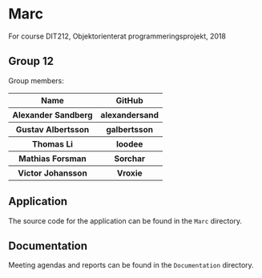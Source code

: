 # Marc
For course DIT212, Objektorienterat programmeringsprojekt, 2018

## Group 12
Group members:
<table style="width:100%">
    <tr>
      <th>Name</th>
      <th>GitHub</th> 
    </tr>
    <tr>
      <th> Alexander Sandberg </th>
      <th> alexandersand </th>
    </tr>
    <tr>
      <th> Gustav Albertsson </th>
      <th> galbertsson </th>
    </tr>
    <tr>
      <th> Thomas Li </th>
      <th> loodee </th>
    </tr>
     <tr>
      <th> Mathias Forsman </th>
      <th> Sorchar </th>
    </tr>
    <tr>
      <th> Victor Johansson </th>
      <th> Vroxie </th>
    </tr>
</table>

## Application
The source code for the application can be found in the `Marc` directory.

## Documentation
Meeting agendas and reports can be found in the `Documentation` directory.


